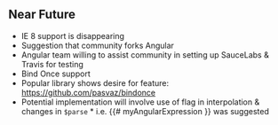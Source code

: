 ##  Near Future

*  IE 8 support is disappearing
  *  Suggestion that community forks Angular
  *  Angular team willing to assist community in setting up SauceLabs & Travis for testing
*  Bind Once support
  *  Popular library shows desire for feature:  https://github.com/pasvaz/bindonce
  *  Potential implementation will involve use of flag in interpolation & changes in `$parse`
    *  i.e. {{# myAngularExpression }} was suggested